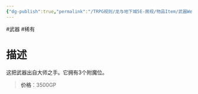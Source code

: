 ```yaml
---
{"dg-publish":true,"permalink":"/TRPG规则/龙与地下城5E-房规/物品Item/武器Weapon/原型Archetype/【C】+3武器/"}
---
```



#武器 #稀有
# 描述
这把武器出自大师之手。它拥有3个附魔位。

>**价格**：3500GP